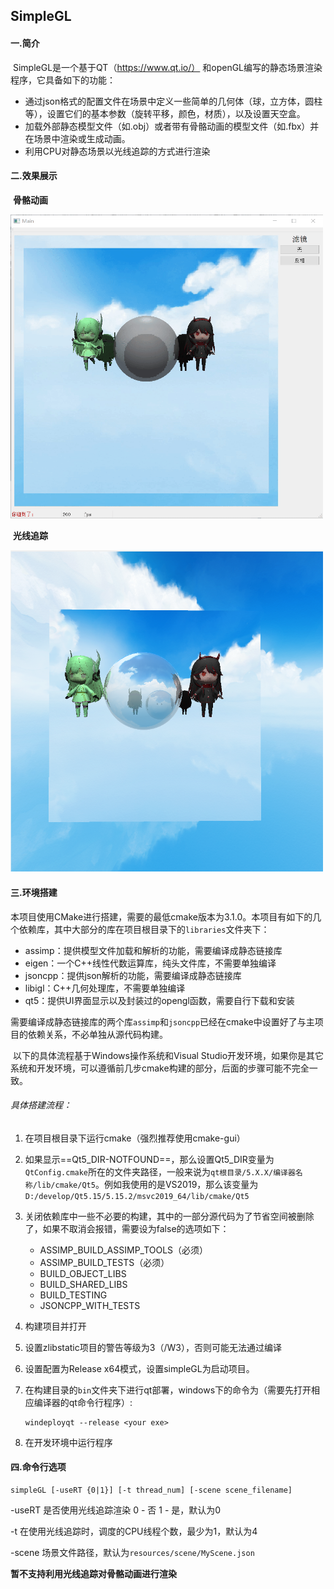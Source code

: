 ##   SimpleGL

#### 一.简介

​	SimpleGL是一个基于QT（https://www.qt.io/） 和openGL编写的静态场景渲染程序，它具备如下的功能：

- 通过json格式的配置文件在场景中定义一些简单的几何体（球，立方体，圆柱等），设置它们的基本参数（旋转平移，颜色，材质），以及设置天空盒。
- 加载外部静态模型文件（如.obj）或者带有骨骼动画的模型文件（如.fbx）并在场景中渲染或生成动画。
- 利用CPU对静态场景以光线追踪的方式进行渲染

#### 二.效果展示

​	**骨骼动画**

 <img src="img\animation.gif" width="500px" />

​	**光线追踪**

 <img src="img\RT1.png" alt="RT1" width="500px" />

#### 三.环境搭建

​	本项目使用CMake进行搭建，需要的最低cmake版本为3.1.0。本项目有如下的几个依赖库，其中大部分的库在项目根目录下的`libraries`文件夹下：

- assimp：提供模型文件加载和解析的功能，需要编译成静态链接库
- eigen：一个C++线性代数运算库，纯头文件库，不需要单独编译
- jsoncpp：提供json解析的功能，需要编译成静态链接库
- libigl：C++几何处理库，不需要单独编译
- qt5：提供UI界面显示以及封装过的opengl函数，需要自行下载和安装

需要编译成静态链接库的两个库`assimp`和`jsoncpp`已经在cmake中设置好了与主项目的依赖关系，不必单独从源代码构建。

​	以下的具体流程基于Windows操作系统和Visual Studio开发环境，如果你是其它系统和开发环境，可以遵循前几步cmake构建的部分，后面的步骤可能不完全一致。

###### 	具体搭建流程：

1. 在项目根目录下运行cmake（强烈推荐使用cmake-gui）

2. 如果显示==Qt5_DIR-NOTFOUND==，那么设置Qt5_DIR变量为`QtConfig.cmake`所在的文件夹路径，一般来说为`qt根目录/5.X.X/编译器名称/lib/cmake/Qt5`。例如我使用的是VS2019，那么该变量为`D:/develop/Qt5.15/5.15.2/msvc2019_64/lib/cmake/Qt5`

3. 关闭依赖库中一些不必要的构建，其中的一部分源代码为了节省空间被删除了，如果不取消会报错，需要设为false的选项如下：

   - ASSIMP_BUILD_ASSIMP_TOOLS（必须）
   - ASSIMP_BUILD_TESTS（必须）
   - BUILD_OBJECT_LIBS
   - BUILD_SHARED_LIBS
   - BUILD_TESTING
   - JSONCPP_WITH_TESTS

4. 构建项目并打开

5. 设置zlibstatic项目的警告等级为3（/W3），否则可能无法通过编译

6. 设置配置为Release x64模式，设置simpleGL为启动项目。

7. 在构建目录的`bin`文件夹下进行qt部署，windows下的命令为（需要先打开相应编译器的qt命令行程序）:

   ```
   windeployqt --release <your exe>
   ```

8. 在开发环境中运行程序

#### 四.命令行选项

```
simpleGL [-useRT {0|1}] [-t thread_num] [-scene scene_filename]
```

-useRT 是否使用光线追踪渲染 0 - 否 1 - 是，默认为0

-t 在使用光线追踪时，调度的CPU线程个数，最少为1，默认为4

-scene 场景文件路径，默认为`resources/scene/MyScene.json`

**暂不支持利用光线追踪对骨骼动画进行渲染**

